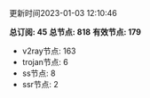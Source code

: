 更新时间2023-01-03 12:10:46

**总订阅: 45**
**总节点: 818**
**有效节点: 179**
- v2ray节点: 163
- trojan节点: 6
- ss节点: 8
- ssr节点: 2

